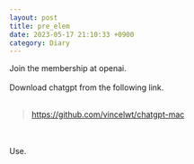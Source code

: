 ```yaml
---
layout: post
title: pre_elem
date: 2023-05-17 21:10:33 +0900
category: Diary
---
```

Join the membership at openai.
<br/>
<br/>
Download chatgpt from the following link.
<br/>
<br/>
> https://github.com/vincelwt/chatgpt-mac

<br/>
<br/>
Use.
